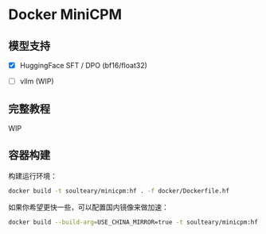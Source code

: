 # Docker MiniCPM

## 模型支持

- [x] HuggingFace SFT / DPO (bf16/float32)
- [ ] vllm (WIP)



## 完整教程

WIP

## 容器构建

构建运行环境：

```bash
docker build -t soulteary/minicpm:hf . -f docker/Dockerfile.hf
```

如果你希望更快一些，可以配置国内镜像来做加速：

```bash
docker build --build-arg=USE_CHINA_MIRROR=true -t soulteary/minicpm:hf . -f docker/Dockerfile.hf
```
